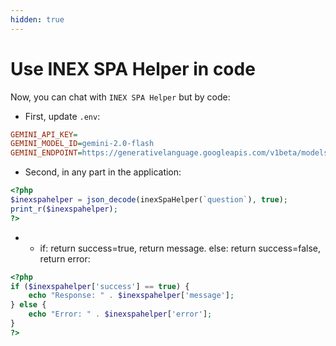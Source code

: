 ```yaml
---
hidden: true
---
```


# Use INEX SPA Helper in code

Now, you can chat with `INEX SPA Helper` but by code:

* First, update `.env`:

```ini
GEMINI_API_KEY=
GEMINI_MODEL_ID=gemini-2.0-flash
GEMINI_ENDPOINT=https://generativelanguage.googleapis.com/v1beta/models/
```

* Second, in any part in the application:

```php
<?php
$inexspahelper = json_decode(inexSpaHelper(`question`), true);
print_r($inexspahelper);
?>
```

*
  * if: return success=true, return message. else: return success=false, return error:

```php
<?php
if ($inexspahelper['success'] == true) {
    echo "Response: " . $inexspahelper['message'];
} else {
    echo "Error: " . $inexspahelper['error'];
}
?>
```
